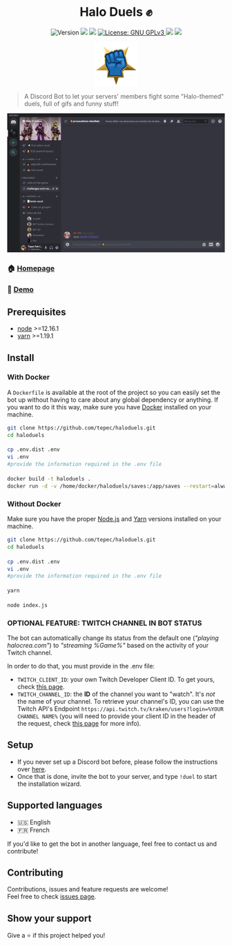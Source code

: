 <h1 align="center">Halo Duels ✊</h1>
<p align="center">
  <img alt="Version" src="https://img.shields.io/badge/version-0.1.0-blue.svg?cacheSeconds=2592000" />
  <img src="https://img.shields.io/badge/node-%3E%3D12.16.1-blue.svg" />
  <img src="https://img.shields.io/badge/yarn-%3E%3D1.19.1-blue.svg" />
  <a href="https://choosealicense.com/licenses/gpl-3.0/" target="_blank">
    <img alt="License: GNU GPLv3" src="https://img.shields.io/badge/License-GNU GPLv3-yellow.svg" />
  </a>
  <img src="https://img.shields.io/maintenance/yes/2020" />
  <img src="https://img.shields.io/discord/443833089966342145?color=7289DA&label=Halo%20Cr%C3%A9ation&logo=Discord" />
</p>

<p align="center"><img alt="Halo Duels logo" src="assets/logo-hd.png" width="100px" /></p>

> A Discord Bot to let your servers' members fight some &#34;Halo-themed&#34; duels, full of gifs and funny stuff!

<p align="center"><img alt="demo example" src="assets/readme.gif" /></p>

### 🏠 [Homepage](https://duels.halocrea.com/)
### 🔫 [Demo](https://discord.gg/74UAq84)

## Prerequisites

- [node](https://nodejs.org/en/) >=12.16.1
- [yarn](https://yarnpkg.com) >=1.19.1

## Install 
### With Docker 
A `Dockerfile` is available at the root of the project so you can easily set the bot up without having to care about any global dependency or anything. If you want to do it this way, make sure you have [Docker](https://www.docker.com) installed on your machine.

```bash session
git clone https://github.com/tepec/haloduels.git
cd haloduels

cp .env.dist .env
vi .env
#provide the information required in the .env file

docker build -t haloduels .
docker run -d -v /home/docker/haloduels/saves:/app/saves --restart=always --name=haloduels haloduels
```

### Without Docker
Make sure you have the proper [Node.js](https://nodejs.org/en/) and [Yarn](https://yarnpkg.com) versions installed on your machine.
```bash session
git clone https://github.com/tepec/haloduels.git
cd haloduels

cp .env.dist .env
vi .env
#provide the information required in the .env file

yarn

node index.js
```

### OPTIONAL FEATURE: TWITCH CHANNEL IN BOT STATUS
The bot can automatically change its status from the default one (_"playing halocrea.com"_) to _"streaming %Game%"_ based on the activity of your Twitch channel.

In order to do that, you must provide in the .env file: 
* `TWITCH_CLIENT_ID`: your own Twitch Developer Client ID. To get yours, check [this page](https://dev.twitch.tv/dashboard/apps/create).
* `TWITCH_CHANNEL_ID`: the **ID** of the channel you want to "watch". It's _not_ the name of your channel. To retrieve your channel's ID, you can use the Twitch API's Endpoint `https://api.twitch.tv/kraken/users?login=%YOUR CHANNEL NAME%` (you will need to provide your client ID in the header of the request, check [this page](https://dev.twitch.tv/docs/v5) for more info). 


## Setup 
* If you never set up a Discord bot before, please follow the instructions over [here](https://discordapp.com/developers/docs/intro).
* Once that is done, invite the bot to your server, and type `!duel` to start the installation wizard.

## Supported languages 
* 🇺🇸 English
* 🇫🇷 French

If you'd like to get the bot in another language, feel free to contact us and contribute! 

## Contributing

Contributions, issues and feature requests are welcome!<br />Feel free to check [issues page](https://github.com/tepec/haloduels/issues). 

## Show your support

Give a ⭐️ if this project helped you!
